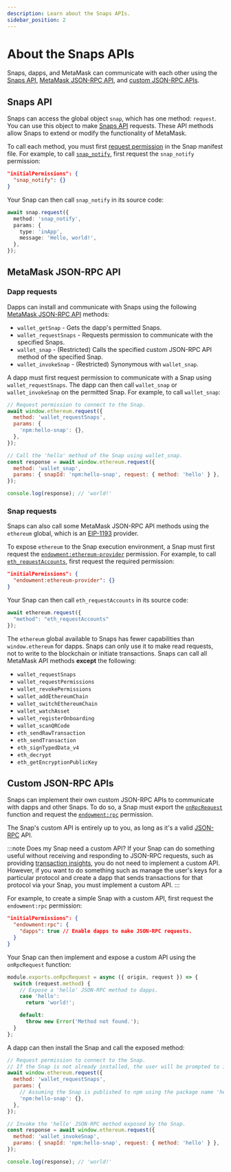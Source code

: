 ```yaml
---
description: Learn about the Snaps APIs.
sidebar_position: 2
---
```


# About the Snaps APIs

Snaps, dapps, and MetaMask can communicate with each other using the [Snaps API](#snaps-api),
[MetaMask JSON-RPC API](#metamask-json-rpc-api), and [custom JSON-RPC APIs](#custom-json-rpc-apis).

## Snaps API

Snaps can access the global object `snap`, which has one method: `request`.
You can use this object to make [Snaps API](../reference/snaps-api.md) requests.
These API methods allow Snaps to extend or modify the functionality of MetaMask.

To call each method, you must first [request permission](../how-to/request-permissions.md) in the Snap
manifest file.
For example, to call [`snap_notify`](../reference/snaps-api.md#snap_notify), first request the
`snap_notify` permission:

```json title="snap.manifest.json"
"initialPermissions": {
  "snap_notify": {}
}
```

Your Snap can then call `snap_notify` in its source code:

```typescript title="index.ts"
await snap.request({
  method: 'snap_notify',
  params: {
    type: 'inApp',
    message: 'Hello, world!',
  },
});
```

## MetaMask JSON-RPC API

### Dapp requests

Dapps can install and communicate with Snaps using the following
[MetaMask JSON-RPC API](/wallet/reference/json-rpc-api) methods:

- `wallet_getSnap` - Gets the dapp's permitted Snaps.
- `wallet_requestSnaps` - Requests permission to
  communicate with the specified Snaps.
- `wallet_snap` - (Restricted) Calls the specified custom JSON-RPC
  API method of the specified Snap.
- `wallet_invokeSnap` - (Restricted) Synonymous with `wallet_snap`.

A dapp must first request permission to communicate with a Snap using `wallet_requestSnaps`.
The dapp can then call `wallet_snap` or `wallet_invokeSnap` on the permitted Snap.
For example, to call `wallet_snap`:

```js title="index.js"
// Request permission to connect to the Snap.
await window.ethereum.request({
  method: 'wallet_requestSnaps',
  params: {
    'npm:hello-snap': {},
  },
});

// Call the 'hello' method of the Snap using wallet_snap.
const response = await window.ethereum.request({
  method: 'wallet_snap',
  params: { snapId: 'npm:hello-snap', request: { method: 'hello' } },
});

console.log(response); // 'world!'
```

### Snap requests

Snaps can also call some MetaMask JSON-RPC API methods using the `ethereum` global, which is an
[EIP-1193](https://eips.ethereum.org/EIPS/eip-1193) provider.

To expose `ethereum` to the Snap execution environment, a Snap must first request the
[`endowment:ethereum-provider`](../reference/permissions.md#endowmentethereum-provider) permission.
For example, to call [`eth_requestAccounts`](/wallet/reference/eth_requestaccounts), first request
the required permission:

```json title="snap.manifest.json"
"initialPermissions": {
  "endowment:ethereum-provider": {}
}
```

Your Snap can then call `eth_requestAccounts` in its source code:

```typescript title="index.ts"
await ethereum.request({
  "method": "eth_requestAccounts"
});
```

The `ethereum` global available to Snaps has fewer capabilities than `window.ethereum` for dapps.
Snaps can only use it to make read requests, not to write to the blockchain or initiate transactions.
Snaps can call all MetaMask API methods **except** the following:

- `wallet_requestSnaps`
- `wallet_requestPermissions`
- `wallet_revokePermissions`
- `wallet_addEthereumChain`
- `wallet_switchEthereumChain`
- `wallet_watchAsset`
- `wallet_registerOnboarding`
- `wallet_scanQRCode`
- `eth_sendRawTransaction`
- `eth_sendTransaction`
- `eth_signTypedData_v4`
- `eth_decrypt`
- `eth_getEncryptionPublicKey`

## Custom JSON-RPC APIs

Snaps can implement their own custom JSON-RPC APIs to communicate with dapps and other Snaps.
To do so, a Snap must export the [`onRpcRequest`](../reference/exports.md#onrpcrequest) function and
request the [`endowment:rpc`](../reference/permissions.md#endowmentrpc) permission.

The Snap's custom API is entirely up to you, as long as it's a valid
[JSON-RPC](https://www.jsonrpc.org/specification) API.

:::note Does my Snap need a custom API?
If your Snap can do something useful without receiving and responding to JSON-RPC requests, such as
providing [transaction insights](../reference/exports.md#ontransaction), you do not need to
implement a custom API.
However, if you want to do something such as manage the user's keys for a particular protocol and
create a dapp that sends transactions for that protocol via your Snap, you must implement a custom API.
:::

For example, to create a simple Snap with a custom API, first request the `endowment:rpc` permission:

```json title="snap.manifest.json"
"initialPermissions": {
  "endowment:rpc": {
    "dapps": true // Enable dapps to make JSON-RPC requests.
  }
}
```

Your Snap can then implement and expose a custom API using the `onRpcRequest` function:

```typescript title="index.ts"
module.exports.onRpcRequest = async ({ origin, request }) => {
  switch (request.method) {
    // Expose a 'hello' JSON-RPC method to dapps.
    case 'hello':
      return 'world!';

    default:
      throw new Error('Method not found.');
  }
};
```

A dapp can then install the Snap and call the exposed method:

```javascript title="index.js"
// Request permission to connect to the Snap.
// If the Snap is not already installed, the user will be prompted to install it.
await window.ethereum.request({
  method: 'wallet_requestSnaps',
  params: {
    // Assuming the Snap is published to npm using the package name 'hello-snap'.
    'npm:hello-snap': {},
  },
});

// Invoke the 'hello' JSON-RPC method exposed by the Snap.
const response = await window.ethereum.request({
  method: 'wallet_invokeSnap',
  params: { snapId: 'npm:hello-snap', request: { method: 'hello' } },
});

console.log(response); // 'world!'
```
